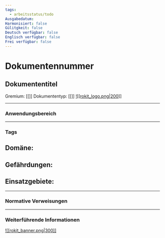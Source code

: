 ```yaml
---
tags:
  - arbeitsstatus/todo
Ausgabedatum: 
Harmonisiert: false
Gülitgkeit: false
Deutsch verfügbar: false
Englisch verfügbar: false
Frei verfügbar: false
---
```


# Dokumentennummer
## Dokumententitel

Gremium: [[]]
Dokumententyp: [[]]
[![[rokit_logo.png|200]]](https://public-robots.de/)

***
### Anwendungsbereich


***
### Tags

Domäne:
- 

Gefährdungen:
- 

Einsatzgebiete:
- 

***
### Normative Verweisungen


***
### Weiterführende Informationen



[![[rokit_banner.png|300]]](https://public-robots.de/)

